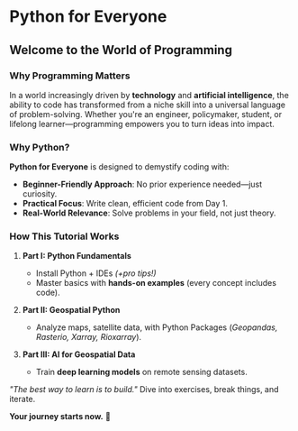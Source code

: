# Python for Everyone

## Welcome to the World of Programming  

### Why Programming Matters  
In a world increasingly driven by **technology** and **artificial intelligence**, the ability to code has transformed from a niche skill into a universal language of problem-solving. Whether you're an engineer, policymaker, student, or lifelong learner—programming empowers you to turn ideas into impact.  

### Why Python?  
**Python for Everyone** is designed to demystify coding with:  
- **Beginner-Friendly Approach**: No prior experience needed—just curiosity.  
- **Practical Focus**: Write clean, efficient code from Day 1.  
- **Real-World Relevance**: Solve problems in your field, not just theory.  

### How This Tutorial Works  
1. **Part I: Python Fundamentals**  
   - Install Python + IDEs *(+pro tips!)*  
   - Master basics with **hands-on examples** (every concept includes code).  

2. **Part II: Geospatial Python**  
   - Analyze maps, satellite data, with Python Packages (*Geopandas, Rasterio, Xarray, Rioxarray*).  

3. **Part III: AI for Geospatial Data**  
   - Train **deep learning models** on remote sensing datasets.  

*"The best way to learn is to build."* Dive into exercises, break things, and iterate.  

**Your journey starts now.** 🚀  


